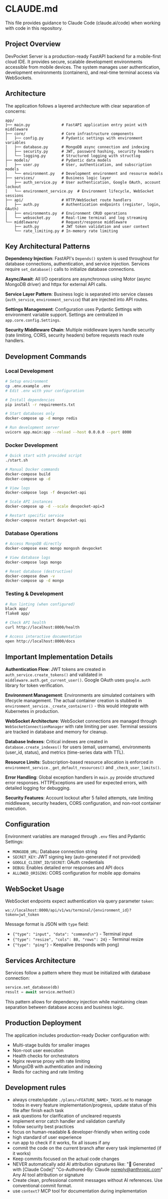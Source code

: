 # CLAUDE.md

This file provides guidance to Claude Code (claude.ai/code) when working with code in this repository.

## Project Overview

DevPocket Server is a production-ready FastAPI backend for a mobile-first cloud IDE. It provides secure, scalable development environments accessible from mobile devices. The system manages user authentication, development environments (containers), and real-time terminal access via WebSockets.

## Architecture

The application follows a layered architecture with clear separation of concerns:

```
app/
├── main.py              # FastAPI application entry point with middleware
├── core/                # Core infrastructure components
│   ├── config.py        # Pydantic settings with environment variables
│   ├── database.py      # MongoDB async connection and indexing
│   ├── security.py      # JWT, password hashing, security headers
│   └── logging.py       # Structured logging with structlog
├── models/              # Pydantic data models
│   ├── user.py          # User, authentication, and subscription models
│   └── environment.py   # Development environment and resource models
├── services/            # Business logic layer
│   ├── auth_service.py  # User authentication, Google OAuth, account lockout
│   └── environment_service.py  # Environment lifecycle, WebSocket sessions
├── api/                 # HTTP/WebSocket route handlers
│   ├── auth.py          # Authentication endpoints (register, login, OAuth)
│   ├── environments.py  # Environment CRUD operations
│   └── websocket.py     # Real-time terminal and log streaming
└── middleware/          # Request/response middleware
    ├── auth.py          # JWT token validation and user context
    └── rate_limiting.py # In-memory rate limiting
```

## Key Architectural Patterns

**Dependency Injection**: FastAPI's `Depends()` system is used throughout for database connections, authentication, and service injection. Services require `set_database()` calls to initialize database connections.

**Async/Await**: All I/O operations are asynchronous using Motor (async MongoDB driver) and httpx for external API calls.

**Service Layer Pattern**: Business logic is separated into service classes (`auth_service`, `environment_service`) that are injected into API routes.

**Settings Management**: Configuration uses Pydantic Settings with environment variable support. Settings are centralized in `app.core.config.Settings`.

**Security Middleware Chain**: Multiple middleware layers handle security (rate limiting, CORS, security headers) before requests reach route handlers.

## Development Commands

### Local Development
```bash
# Setup environment
cp .env.example .env
# Edit .env with your configuration

# Install dependencies
pip install -r requirements.txt

# Start databases only
docker-compose up -d mongo redis

# Run development server
uvicorn app.main:app --reload --host 0.0.0.0 --port 8000
```

### Docker Development
```bash
# Quick start with provided script
./start.sh

# Manual Docker commands
docker-compose build
docker-compose up -d

# View logs
docker-compose logs -f devpocket-api

# Scale API instances
docker-compose up -d --scale devpocket-api=3

# Restart specific service
docker-compose restart devpocket-api
```

### Database Operations
```bash
# Access MongoDB directly
docker-compose exec mongo mongosh devpocket

# View database logs
docker-compose logs mongo

# Reset database (destructive)
docker-compose down -v
docker-compose up -d mongo
```

### Testing & Development
```bash
# Run linting (when configured)
black app/
flake8 app/

# Check API health
curl http://localhost:8000/health

# Access interactive documentation
open http://localhost:8000/docs
```

## Important Implementation Details

**Authentication Flow**: JWT tokens are created in `auth_service.create_tokens()` and validated in `middleware.auth.get_current_user()`. Google OAuth uses `google.auth` library for token verification.

**Environment Management**: Environments are simulated containers with lifecycle management. The actual container creation is stubbed in `environment_service._create_container()` - this would integrate with Kubernetes in production.

**WebSocket Architecture**: WebSocket connections are managed through `WebSocketConnectionManager` with rate limiting per user. Terminal sessions are tracked in database and memory for cleanup.

**Database Indexes**: Critical indexes are created in `database.create_indexes()` for users (email, username), environments (user_id, status), and metrics (time-series data with TTL).

**Resource Limits**: Subscription-based resource allocation is enforced in `environment_service._get_default_resources()` and `_check_user_limits()`.

**Error Handling**: Global exception handlers in `main.py` provide structured error responses. HTTPExceptions are used for expected errors, with detailed logging for debugging.

**Security Features**: Account lockout after 5 failed attempts, rate limiting middleware, security headers, CORS configuration, and non-root container execution.

## Configuration

Environment variables are managed through `.env` files and Pydantic Settings:
- `MONGODB_URL`: Database connection string
- `SECRET_KEY`: JWT signing key (auto-generated if not provided)
- `GOOGLE_CLIENT_ID/SECRET`: OAuth credentials
- `DEBUG`: Enables detailed error responses and API docs
- `ALLOWED_ORIGINS`: CORS configuration for mobile app domains

## WebSocket Usage

WebSocket endpoints expect authentication via query parameter `token`:
```
ws://localhost:8000/api/v1/ws/terminal/{environment_id}?token=jwt_token
```

Message format is JSON with `type` field:
- `{"type": "input", "data": "command\n"}` - Terminal input
- `{"type": "resize", "cols": 80, "rows": 24}` - Terminal resize
- `{"type": "ping"}` - Keepalive (responds with pong)

## Services Architecture

Services follow a pattern where they must be initialized with database connection:
```python
service.set_database(db)
result = await service.method()
```

This pattern allows for dependency injection while maintaining clean separation between database access and business logic.

## Production Deployment

The application includes production-ready Docker configuration with:
- Multi-stage builds for smaller images
- Non-root user execution
- Health checks for orchestrators
- Nginx reverse proxy with rate limiting
- MongoDB with authentication and indexing
- Redis for caching and rate limiting

## Development rules

- always create/update `./plans/<FEATURE_NAME>_TASKS.md` to manage todos in every feature implementation/progress, update status of this file after finish each task
- ask questions for clarification of uncleared requests
- implement error catch handler and validation carefully
- follow security best practices
- focus on human-readable & developer-friendly when writing code
- high standard of user experience
- run app to check if it works, fix all issues if any
- commit the code on the current branch after every task implemented (if it works)
- Keep commits focused on the actual code changes
- NEVER automatically add AI attribution signatures like:
  "🤖 Generated with [Claude Code]"
  "Co-Authored-By: Claude noreply@anthropic.com"
  Any AI tool attribution or signature
- Create clean, professional commit messages without AI references. Use conventional commit format.
- use `context7` MCP tool for documentation during implementation